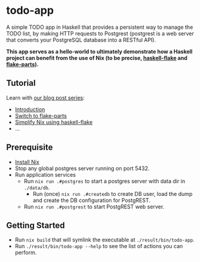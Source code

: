 # todo-app

A simple TODO app in Haskell that provides a persistent way to manage the TODO list, by making HTTP requests to Postgrest (postgrest is a web server that converts your PostgreSQL database into a RESTful API).


**This app serves as a hello-world to ultimately demonstrate how a Haskell project can benefit from the use of Nix (to be precise, [haskell-flake] and [flake-parts]).**

[haskell-flake]: https://community.flake.parts/haskell-flake
[flake-parts]: https://flake.parts

## Tutorial

Learn with [our blog post series](https://nixos.asia/en/nixify-haskell):

- [Introduction](https://nixos.asia/en/nixify-haskell-nixpkgs)
- [Switch to flake-parts](https://nixos.asia/en/nixify-haskell-parts)
- [Simplify Nix using haskell-flake](https://nixos.asia/en/nixify-haskell-flake)
- ...

## Prerequisite

- [Install Nix](https://nixos.asia/en/install)
- Stop any global postgres server running on port 5432.
- Run application services
  - Run `nix run .#postgres` to start a postgres server with data dir in `./data/db`.
    - Run (once) `nix run .#createdb` to create DB user, load the dump and create the DB configuration for PostgREST.
  - Run `nix run .#postgrest` to start PostgREST web server.

## Getting Started

- Run `nix build` that will symlink the executable at `./result/bin/todo-app`.
- Run `./result/bin/todo-app --help` to see the list of actions you can perform.
